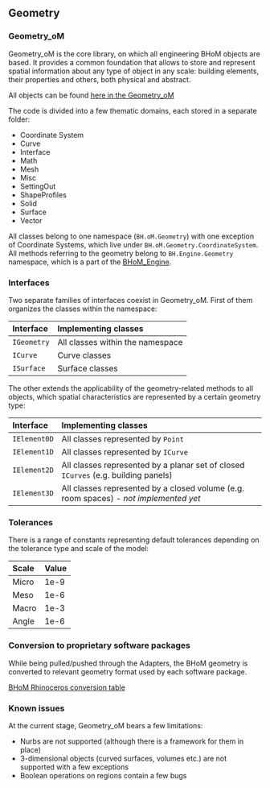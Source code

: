 ## Geometry 
### Geometry_oM
Geometry_oM is the core library, on which all engineering BHoM objects are based. It provides a common foundation that allows to store and represent spatial information about any type of object in any scale: building elements, their properties and others, both physical and abstract.

All objects can be found [here in the Geometry_oM](https://github.com/BHoM/BHoM/tree/master/Geometry_oM)

The code is divided into a few thematic domains, each stored in a separate folder:
-	Coordinate System
-	Curve
-	Interface
-	Math
-	Mesh
-	Misc
-	SettingOut
-	ShapeProfiles
-	Solid
-	Surface
-	Vector

All classes belong to one namespace (`BH.oM.Geometry`) with one exception of Coordinate Systems, which live under `BH.oM.Geometry.CoordinateSystem`. 
All methods referring to the geometry belong to `BH.Engine.Geometry` namespace, which is a part of the [BHoM_Engine](/BHoM_Engine-Namespaces).
 
### Interfaces
Two separate families of interfaces coexist in Geometry_oM. First of them organizes the classes within the namespace:

|Interface | Implementing classes |
|:-----------|:----------|
| `IGeometry` | All classes within the namespace |
| `ICurve` | Curve classes |
| `ISurface` | Surface classes |

The other extends the applicability of the geometry-related methods to all objects, which spatial characteristics are represented by a certain geometry type:

|Interface | Implementing classes |
|:-----------|:----------|
| `IElement0D` | All classes represented by `Point` |
| `IElement1D` | All classes represented by `ICurve` |
| `IElement2D` | All classes represented by a planar set of closed `ICurves` (e.g. building panels) |
| `IElement3D` | All classes represented by a closed volume (e.g. room spaces) - _not implemented yet_ |

### Tolerances
There is a range of constants representing default tolerances depending on the tolerance type and scale of the model:

| Scale | Value |
|:-----------|:----------|
| Micro | 1e-9 |
| Meso | 1e-6 |
| Macro | 1e-3 |
| Angle | 1e-6 |

### Conversion to proprietary software packages
While being pulled/pushed through the Adapters, the BHoM geometry is converted to relevant geometry format used by each software package.

[BHoM Rhinoceros conversion table](https://github.com/BHoM/Rhinoceros_Toolkit/wiki/BHoM---Rhinoceros-conversion-table)

### Known issues
At the current stage, Geometry_oM bears a few limitations:
- Nurbs are not supported (although there is a framework for them in place)
- 3-dimensional objects (curved surfaces, volumes etc.) are not supported with a few exceptions
- Boolean operations on regions contain a few bugs

